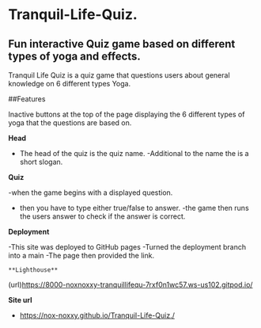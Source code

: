 # Tranquil-Life-Quiz.
## Fun interactive Quiz game based on different types of yoga and effects.

Tranquil Life Quiz is a quiz game that questions users about general knowledge on 6 different types Yoga.

##Features

Inactive buttons at the top of the page displaying the 6 different types of yoga that the questions are based on.

**Head**

- The head of the quiz is the quiz name.
-Additional to the name the is a short slogan.

**Quiz**

-when the game begins with a displayed question.
- then you have to type either true/false to answer.
-the game then runs the users answer to check if the answer is correct.


**Deployment**

  -This site was deployed to GitHub pages
    -Turned the deployment branch into a main 
    -The page then provided the link.

    **Lighthouse**
    
(url)https://8000-noxnoxxy-tranquillifequ-7rxf0n1wc57.ws-us102.gitpod.io/


**Site url**
- https://nox-noxxy.github.io/Tranquil-Life-Quiz./
